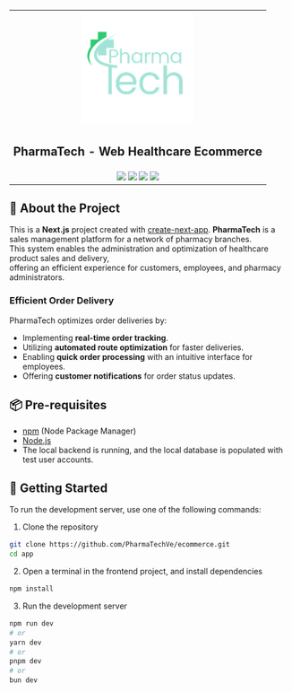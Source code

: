<table align="center">
  <tr>
    <td align="center">
      <img src="image.png" alt="PharmaTech Logo" width="200">
    </td>
  </tr>
  <tr>
    <td align="center">
      <h2>PharmaTech - Web Healthcare Ecommerce</h2>
    </td>
  </tr>
  <tr>
    <td align="center">
      <img src="https://img.shields.io/badge/next.js-000000?style=for-the-badge&logo=nextdotjs&logoColor=white">
      <img src="https://img.shields.io/badge/tailwindcss-0F172A?&logo=tailwindcss">
      <img src="https://img.shields.io/badge/vitest-6E9F18?style=for-the-badge&logo=vitest&logoColor=white">
      <img src="https://img.shields.io/badge/TypeScript-3178C6?style=for-the-badge&logo=typescript&logoColor=white">
    </td>
  </tr>
</table>

## 📌 About the Project

This is a **Next.js** project created with [create-next-app](https://nextjs.org/docs/app/api-reference/cli/create-next-app).
**PharmaTech** is a sales management platform for a network of pharmacy branches.  
This system enables the administration and optimization of healthcare product sales and delivery,  
offering an efficient experience for customers, employees, and pharmacy administrators.

### Efficient Order Delivery

PharmaTech optimizes order deliveries by:

- Implementing **real-time order tracking**.
- Utilizing **automated route optimization** for faster deliveries.
- Enabling **quick order processing** with an intuitive interface for employees.
- Offering **customer notifications** for order status updates.

## 📦 Pre-requisites

- [npm](https://www.npmjs.com/) (Node Package Manager)
- [Node.js](https://nodejs.org/en)
- The local backend is running, and the local database is populated with test user accounts.

## 🚀 Getting Started

To run the development server, use one of the following commands:

1. Clone the repository

```bash
git clone https://github.com/PharmaTechVe/ecommerce.git
cd app
```

2. Open a terminal in the frontend project, and install dependencies

```bash
npm install
```

3. Run the development server

```bash
npm run dev
# or
yarn dev
# or
pnpm dev
# or
bun dev
```
